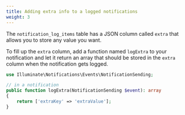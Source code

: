 ```yaml
---
title: Adding extra info to a logged notifications
weight: 3
---
```


The `notification_log_items` table has a JSON column called `extra` that allows you to store any value you want.

To fill up the `extra` column, add a function named `logExtra` to your notification and let it return an array that should be stored in the `extra` column when the notification gets logged.

```php
use Illuminate\Notifications\Events\NotificationSending;

// in a notification
public function logExtra(NotificationSending $event): array
{
    return ['extraKey' => 'extraValue'];
}
```
